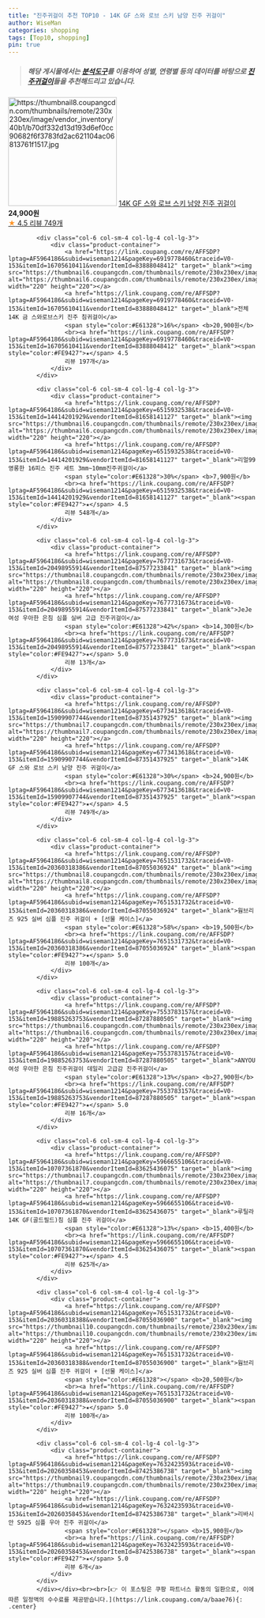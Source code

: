 ```yaml
---
title: "진주귀걸이 추천 TOP10 - 14K GF 스와 로브 스키 남양 진주 귀걸이"
author: WiseMan
categories: shopping
tags: [Top10, shopping]
pin: true
---
```


> ##### 해당 게시물에서는 [**분석도구**](https://itemscout.io/)를 이용하여 **성별**, **연령별** 등의 데이터를 바탕으로 [**진주귀걸이**](https://link.coupang.com/a/baae76)들을 추천해드리고 있습니다.
<div class="container"><div class="row">
            <div class="col-6 col-sm-4 col-lg-4 col-lg-3">
                <div class="product-container">
                    <a href="https://link.coupang.com/re/AFFSDP?lptag=AF5964186&subid=wiseman1214&pageKey=6773413618&traceid=V0-153&itemId=15909907736&vendorItemId=87351437850" target="_blank"><img src="https://thumbnail8.coupangcdn.com/thumbnails/remote/230x230ex/image/vendor_inventory/40b1/b70df332d13d193d6ef0cc90682f6f3783fd2ac621104ac06813761f1517.jpg" alt="https://thumbnail8.coupangcdn.com/thumbnails/remote/230x230ex/image/vendor_inventory/40b1/b70df332d13d193d6ef0cc90682f6f3783fd2ac621104ac06813761f1517.jpg" width="220" height="220"></a>
                    <a href="https://link.coupang.com/re/AFFSDP?lptag=AF5964186&subid=wiseman1214&pageKey=6773413618&traceid=V0-153&itemId=15909907736&vendorItemId=87351437850" target="_blank">14K GF 스와 로브 스키 남양 진주 귀걸이</a>
                    <span style="color:#E61328"></span> <b>24,900원</b>
                    <br><a href="https://link.coupang.com/re/AFFSDP?lptag=AF5964186&subid=wiseman1214&pageKey=6773413618&traceid=V0-153&itemId=15909907736&vendorItemId=87351437850" target="_blank"><span style="color:#FE9427">★</span> 4.5
                    리뷰 749개</a>
                </div>
            </div>
            
            <div class="col-6 col-sm-4 col-lg-4 col-lg-3">
                <div class="product-container">
                    <a href="https://link.coupang.com/re/AFFSDP?lptag=AF5964186&subid=wiseman1214&pageKey=6919778460&traceid=V0-153&itemId=16705610411&vendorItemId=83888048412" target="_blank"><img src="https://thumbnail6.coupangcdn.com/thumbnails/remote/230x230ex/image/vendor_inventory/b86e/716052d8c74f0dc7278d8e7942e677c1bbc0f56b94aa2813cecedb1d3613.JPG" alt="https://thumbnail6.coupangcdn.com/thumbnails/remote/230x230ex/image/vendor_inventory/b86e/716052d8c74f0dc7278d8e7942e677c1bbc0f56b94aa2813cecedb1d3613.JPG" width="220" height="220"></a>
                    <a href="https://link.coupang.com/re/AFFSDP?lptag=AF5964186&subid=wiseman1214&pageKey=6919778460&traceid=V0-153&itemId=16705610411&vendorItemId=83888048412" target="_blank">전체 14K 금 스와로브스키 진주 침귀걸이</a>
                    <span style="color:#E61328">16%</span> <b>20,900원</b>
                    <br><a href="https://link.coupang.com/re/AFFSDP?lptag=AF5964186&subid=wiseman1214&pageKey=6919778460&traceid=V0-153&itemId=16705610411&vendorItemId=83888048412" target="_blank"><span style="color:#FE9427">★</span> 4.5
                    리뷰 197개</a>
                </div>
            </div>
            
            <div class="col-6 col-sm-4 col-lg-4 col-lg-3">
                <div class="product-container">
                    <a href="https://link.coupang.com/re/AFFSDP?lptag=AF5964186&subid=wiseman1214&pageKey=6515932538&traceid=V0-153&itemId=14414201929&vendorItemId=81658141127" target="_blank"><img src="https://thumbnail6.coupangcdn.com/thumbnails/remote/230x230ex/image/vendor_inventory/08f5/676595800c1f4a23250901026a508b6323a4099e974a52107e61e22307dd.jpg" alt="https://thumbnail6.coupangcdn.com/thumbnails/remote/230x230ex/image/vendor_inventory/08f5/676595800c1f4a23250901026a508b6323a4099e974a52107e61e22307dd.jpg" width="220" height="220"></a>
                    <a href="https://link.coupang.com/re/AFFSDP?lptag=AF5964186&subid=wiseman1214&pageKey=6515932538&traceid=V0-153&itemId=14414201929&vendorItemId=81658141127" target="_blank">리얼99 영롱한 16피스 진주 세트 3mm~10mm진주귀걸이</a>
                    <span style="color:#E61328">30%</span> <b>7,900원</b>
                    <br><a href="https://link.coupang.com/re/AFFSDP?lptag=AF5964186&subid=wiseman1214&pageKey=6515932538&traceid=V0-153&itemId=14414201929&vendorItemId=81658141127" target="_blank"><span style="color:#FE9427">★</span> 4.5
                    리뷰 548개</a>
                </div>
            </div>
            
            <div class="col-6 col-sm-4 col-lg-4 col-lg-3">
                <div class="product-container">
                    <a href="https://link.coupang.com/re/AFFSDP?lptag=AF5964186&subid=wiseman1214&pageKey=7677731673&traceid=V0-153&itemId=20498955914&vendorItemId=87577233841" target="_blank"><img src="https://thumbnail8.coupangcdn.com/thumbnails/remote/230x230ex/image/vendor_inventory/92d9/99b64dfbb959939bf6ca745b34f1d64896949dda6035be771bd2913d1e47.jpg" alt="https://thumbnail8.coupangcdn.com/thumbnails/remote/230x230ex/image/vendor_inventory/92d9/99b64dfbb959939bf6ca745b34f1d64896949dda6035be771bd2913d1e47.jpg" width="220" height="220"></a>
                    <a href="https://link.coupang.com/re/AFFSDP?lptag=AF5964186&subid=wiseman1214&pageKey=7677731673&traceid=V0-153&itemId=20498955914&vendorItemId=87577233841" target="_blank">JeJe여성 우아한 은침 심플 실버 고급 진주귀걸이</a>
                    <span style="color:#E61328">42%</span> <b>14,300원</b>
                    <br><a href="https://link.coupang.com/re/AFFSDP?lptag=AF5964186&subid=wiseman1214&pageKey=7677731673&traceid=V0-153&itemId=20498955914&vendorItemId=87577233841" target="_blank"><span style="color:#FE9427">★</span> 5.0
                    리뷰 13개</a>
                </div>
            </div>
            
            <div class="col-6 col-sm-4 col-lg-4 col-lg-3">
                <div class="product-container">
                    <a href="https://link.coupang.com/re/AFFSDP?lptag=AF5964186&subid=wiseman1214&pageKey=6773413618&traceid=V0-153&itemId=15909907744&vendorItemId=87351437925" target="_blank"><img src="https://thumbnail7.coupangcdn.com/thumbnails/remote/230x230ex/image/vendor_inventory/e554/0291e74f66c65d020882631d2d76a9ac0df4b6f823e65f08c48cddbc11bb.jpg" alt="https://thumbnail7.coupangcdn.com/thumbnails/remote/230x230ex/image/vendor_inventory/e554/0291e74f66c65d020882631d2d76a9ac0df4b6f823e65f08c48cddbc11bb.jpg" width="220" height="220"></a>
                    <a href="https://link.coupang.com/re/AFFSDP?lptag=AF5964186&subid=wiseman1214&pageKey=6773413618&traceid=V0-153&itemId=15909907744&vendorItemId=87351437925" target="_blank">14K GF 스와 로브 스키 남양 진주 귀걸이</a>
                    <span style="color:#E61328">30%</span> <b>24,900원</b>
                    <br><a href="https://link.coupang.com/re/AFFSDP?lptag=AF5964186&subid=wiseman1214&pageKey=6773413618&traceid=V0-153&itemId=15909907744&vendorItemId=87351437925" target="_blank"><span style="color:#FE9427">★</span> 4.5
                    리뷰 749개</a>
                </div>
            </div>
            
            <div class="col-6 col-sm-4 col-lg-4 col-lg-3">
                <div class="product-container">
                    <a href="https://link.coupang.com/re/AFFSDP?lptag=AF5964186&subid=wiseman1214&pageKey=7651531732&traceid=V0-153&itemId=20360318386&vendorItemId=87055036924" target="_blank"><img src="https://thumbnail8.coupangcdn.com/thumbnails/remote/230x230ex/image/vendor_inventory/0556/ae14f10f89f130ef2d3af987dc91eefba74f90d67460b23148f6e864543d.png" alt="https://thumbnail8.coupangcdn.com/thumbnails/remote/230x230ex/image/vendor_inventory/0556/ae14f10f89f130ef2d3af987dc91eefba74f90d67460b23148f6e864543d.png" width="220" height="220"></a>
                    <a href="https://link.coupang.com/re/AFFSDP?lptag=AF5964186&subid=wiseman1214&pageKey=7651531732&traceid=V0-153&itemId=20360318386&vendorItemId=87055036924" target="_blank">웜브리즈 925 실버 심플 진주 귀걸이 + [선물 케이스]</a>
                    <span style="color:#E61328">58%</span> <b>19,500원</b>
                    <br><a href="https://link.coupang.com/re/AFFSDP?lptag=AF5964186&subid=wiseman1214&pageKey=7651531732&traceid=V0-153&itemId=20360318386&vendorItemId=87055036924" target="_blank"><span style="color:#FE9427">★</span> 5.0
                    리뷰 100개</a>
                </div>
            </div>
            
            <div class="col-6 col-sm-4 col-lg-4 col-lg-3">
                <div class="product-container">
                    <a href="https://link.coupang.com/re/AFFSDP?lptag=AF5964186&subid=wiseman1214&pageKey=7553783157&traceid=V0-153&itemId=19885263753&vendorItemId=87287880505" target="_blank"><img src="https://thumbnail6.coupangcdn.com/thumbnails/remote/230x230ex/image/vendor_inventory/ff68/220ee388953ac8d38163ebc901fa1709005c3d16c78f2995faf422abe2ae.jpg" alt="https://thumbnail6.coupangcdn.com/thumbnails/remote/230x230ex/image/vendor_inventory/ff68/220ee388953ac8d38163ebc901fa1709005c3d16c78f2995faf422abe2ae.jpg" width="220" height="220"></a>
                    <a href="https://link.coupang.com/re/AFFSDP?lptag=AF5964186&subid=wiseman1214&pageKey=7553783157&traceid=V0-153&itemId=19885263753&vendorItemId=87287880505" target="_blank">ANYOU 여성 우아한 은침 진주귀걸이 데일리 고급감 진주귀걸이</a>
                    <span style="color:#E61328">13%</span> <b>27,900원</b>
                    <br><a href="https://link.coupang.com/re/AFFSDP?lptag=AF5964186&subid=wiseman1214&pageKey=7553783157&traceid=V0-153&itemId=19885263753&vendorItemId=87287880505" target="_blank"><span style="color:#FE9427">★</span> 5.0
                    리뷰 16개</a>
                </div>
            </div>
            
            <div class="col-6 col-sm-4 col-lg-4 col-lg-3">
                <div class="product-container">
                    <a href="https://link.coupang.com/re/AFFSDP?lptag=AF5964186&subid=wiseman1214&pageKey=5966655106&traceid=V0-153&itemId=10707361870&vendorItemId=83625436075" target="_blank"><img src="https://thumbnail7.coupangcdn.com/thumbnails/remote/230x230ex/image/vendor_inventory/d7cd/e905e55d0950c91726ec7bfd9e1bdddba44619e96cf939f19b2e6b370e1d.jpg" alt="https://thumbnail7.coupangcdn.com/thumbnails/remote/230x230ex/image/vendor_inventory/d7cd/e905e55d0950c91726ec7bfd9e1bdddba44619e96cf939f19b2e6b370e1d.jpg" width="220" height="220"></a>
                    <a href="https://link.coupang.com/re/AFFSDP?lptag=AF5964186&subid=wiseman1214&pageKey=5966655106&traceid=V0-153&itemId=10707361870&vendorItemId=83625436075" target="_blank">루틸라 14K GF(골드필드)침 심플 진주 귀걸이</a>
                    <span style="color:#E61328">13%</span> <b>15,400원</b>
                    <br><a href="https://link.coupang.com/re/AFFSDP?lptag=AF5964186&subid=wiseman1214&pageKey=5966655106&traceid=V0-153&itemId=10707361870&vendorItemId=83625436075" target="_blank"><span style="color:#FE9427">★</span> 4.5
                    리뷰 625개</a>
                </div>
            </div>
            
            <div class="col-6 col-sm-4 col-lg-4 col-lg-3">
                <div class="product-container">
                    <a href="https://link.coupang.com/re/AFFSDP?lptag=AF5964186&subid=wiseman1214&pageKey=7651531732&traceid=V0-153&itemId=20360318388&vendorItemId=87055036900" target="_blank"><img src="https://thumbnail10.coupangcdn.com/thumbnails/remote/230x230ex/image/vendor_inventory/0b4b/48e8f22950237e868f1a29b40e887f2e2840b919e5531023a58900719425.png" alt="https://thumbnail10.coupangcdn.com/thumbnails/remote/230x230ex/image/vendor_inventory/0b4b/48e8f22950237e868f1a29b40e887f2e2840b919e5531023a58900719425.png" width="220" height="220"></a>
                    <a href="https://link.coupang.com/re/AFFSDP?lptag=AF5964186&subid=wiseman1214&pageKey=7651531732&traceid=V0-153&itemId=20360318388&vendorItemId=87055036900" target="_blank">웜브리즈 925 실버 심플 진주 귀걸이 + [선물 케이스]</a>
                    <span style="color:#E61328"></span> <b>20,500원</b>
                    <br><a href="https://link.coupang.com/re/AFFSDP?lptag=AF5964186&subid=wiseman1214&pageKey=7651531732&traceid=V0-153&itemId=20360318388&vendorItemId=87055036900" target="_blank"><span style="color:#FE9427">★</span> 5.0
                    리뷰 100개</a>
                </div>
            </div>
            
            <div class="col-6 col-sm-4 col-lg-4 col-lg-3">
                <div class="product-container">
                    <a href="https://link.coupang.com/re/AFFSDP?lptag=AF5964186&subid=wiseman1214&pageKey=7632423593&traceid=V0-153&itemId=20260358453&vendorItemId=87425386738" target="_blank"><img src="https://thumbnail9.coupangcdn.com/thumbnails/remote/230x230ex/image/vendor_inventory/dd75/94fc2fdb97a81138086c60d0d493c0a6237a71711afd359a2f62f912ffb4.png" alt="https://thumbnail9.coupangcdn.com/thumbnails/remote/230x230ex/image/vendor_inventory/dd75/94fc2fdb97a81138086c60d0d493c0a6237a71711afd359a2f62f912ffb4.png" width="220" height="220"></a>
                    <a href="https://link.coupang.com/re/AFFSDP?lptag=AF5964186&subid=wiseman1214&pageKey=7632423593&traceid=V0-153&itemId=20260358453&vendorItemId=87425386738" target="_blank">리바시안 S925 심플 우아 진주 귀걸이</a>
                    <span style="color:#E61328"></span> <b>15,900원</b>
                    <br><a href="https://link.coupang.com/re/AFFSDP?lptag=AF5964186&subid=wiseman1214&pageKey=7632423593&traceid=V0-153&itemId=20260358453&vendorItemId=87425386738" target="_blank"><span style="color:#FE9427">★</span> 5.0
                    리뷰 6개</a>
                </div>
            </div>
            </div></div><br><br>[👉 이 포스팅은 쿠팡 파트너스 활동의 일환으로, 이에 따른 일정액의 수수료를 제공받습니다.](https://link.coupang.com/a/baae76){: .center}